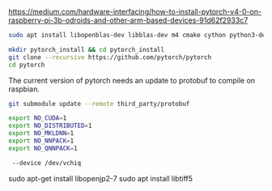 https://medium.com/hardware-interfacing/how-to-install-pytorch-v4-0-on-raspberry-pi-3b-odroids-and-other-arm-based-devices-91d62f2933c7
```zsh
sudo apt install libopenblas-dev libblas-dev m4 cmake cython python3-dev python3-yaml python3-setuptools
```
```zsh
mkdir pytorch_install && cd pytorch_install
git clone --recursive https://github.com/pytorch/pytorch
cd pytorch
```
The current version of pytorch needs an update to protobuf to compile on raspbian.
```zsh
git submodule update --remote third_party/protobuf

```

```zsh
export NO_CUDA=1
export NO_DISTRIBUTED=1
export NO_MKLDNN=1 
export NO_NNPACK=1
export NO_QNNPACK=1


```

```zsh
 --device /dev/vchiq
```

sudo apt-get install libopenjp2-7
sudo apt install libtiff5

